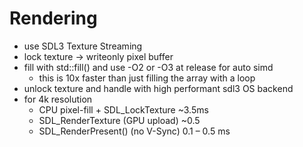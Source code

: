 # Rendering
- use SDL3 Texture Streaming
- lock texture -> writeonly pixel buffer
- fill with std::fill() and use -O2 or -O3 at release for auto simd
  - this is 10x faster than just filling the array with a loop 
- unlock texture and handle with high performant sdl3 OS backend
- for 4k resolution
  - CPU pixel-fill + SDL_LockTexture	~3.5ms
  - SDL_RenderTexture (GPU upload)	~0.5
  - SDL_RenderPresent() (no V-Sync)	0.1 – 0.5 ms
